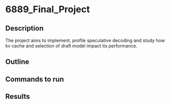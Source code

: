 # 6889_Final_Project

## Description

The project aims to implement, profile speculative decoding and study how kv cache and selection of draft model impact its performance.
## Outline


## Commands to run


## Results

